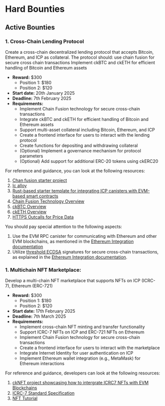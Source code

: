 # Hard Bounties

## Active Bounties

### 1. Cross-Chain Lending Protocol
Create a cross-chain decentralized lending protocol that accepts 
Bitcoin, Ethereum, and ICP as collateral. The protocol should:
use chain fusion for secure cross chain transactions
Implement ckBTC and ckETH for efficient handling of Bitcoin and 
Ethereum assets
- **Reward:** $300
    - Position 1: $180
    - Position 2: $120
- **Start date:** 20th January 2025
- **Deadline:** 7th February 2025
- **Requirements:**
  - Implement Chain Fusion technology for secure cross-chain transactions
  - Integrate ckBTC and ckETH for efficient handling of Bitcoin and Ethereum assets
  - Support multi-asset collateral including Bitcoin, Ethereum, and ICP
  - Create a frontend interface for users to interact with the lending protocol
  - Create functions for depositing and withdrawing collateral
  - (Optional) Implement a governance mechanism for protocol parameters
  - (Optional) Add support for additional ERC-20 tokens using ckERC20

For reference and guidance, you can look at the following resources:
1. [Chan fusion starter project](https://github.com/letmejustputthishere/chain-fusion-starter?tab=readme-ov-file#chain-fusion-starter-project)
2. [Ic alloy](https://github.com/ic-alloy/ic-alloy)
3. [Rust-based starter template for integrating ICP canisters with EVM-based smart contracts](https://github.com/Stephen-Kimoi/icp-evm-rust-bridge?tab=readme-ov-file#icp-evm-integration-starter-template)
2. [Chain Fusion Technology Overview](https://internetcomputer.org/docs/current/developer-docs/multi-chain/overview)
3. [ckBTC Overview](https://internetcomputer.org/docs/current/developer-docs/multi-chain/chain-key-tokens/ckbtc/overview)
4. [ckETH Overview](https://internetcomputer.org/docs/current/developer-docs/multi-chain/chain-key-tokens/cketh/overview)
5. [HTTPS Outcalls for Price Data](https://internetcomputer.org/docs/current/developer-docs/smart-contracts/advanced-features/https-outcalls/https-outcalls-how-to-use)

You should pay special attention to the following aspects:
1. Use the EVM RPC canister for communicating with Ethereum and other EVM blockchains, as mentioned in the [Ethereum Integration documentation](https://internetcomputer.org/docs/current/developer-docs/multi-chain/ethereum/evm-rpc/overview)
2. Utilize [threshold ECDSA](https://internetcomputer.org/docs/current/developer-docs/smart-contracts/signatures/t-ecdsa) signatures for secure cross-chain transactions, as explained in the [Ethereum Integration documentation](https://internetcomputer.org/docs/current/developer-docs/multi-chain/ethereum/using-eth/signing-transactions).

### 1. Multichain NFT Marketplace:
Develop a multi-chain NFT marketplace that supports NFTs on 
ICP (ICRC-7), Ethereum (ERC-721)
- **Reward:** $300
    - Position 1: $180
    - Position 2: $120
- **Start date:** 17th February 2025
- **Deadline:** 7th March 2025
- **Requirements:**
  - Implement cross-chain NFT minting and transfer functionality
  - Support ICRC-7 NFTs on ICP and ERC-721 NFTs on Ethereum
  - Implement Chain Fusion technology for secure cross-chain transactions
  - Create a frontend interface for users to interact with the marketplace
  - Integrate Internet Identity for user authentication on ICP
  - Implement Ethereum wallet integration (e.g., MetaMask) for Ethereum interactions

For reference and guidance, developers can look at the following resources:
1. [ckNFT project showcasing how to intergrate ICRC7 NFTs with EVM Blockchains](https://github.com/b3hr4d/cknft)
2. [ICRC-7 Standard Specification](https://github.com/dfinity/ICRC/blob/main/ICRCs/ICRC-7/ICRC-7.md)
3. [NFT Tutorial](https://internetcomputer.org/docs/current/tutorials/developer-journey/level-5/5.4-NFT-tutorial)